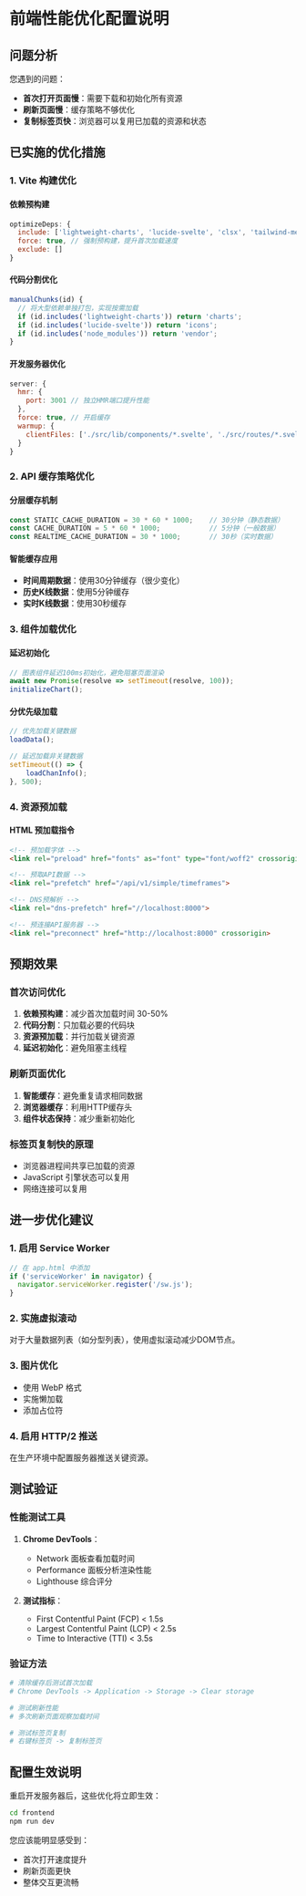 # 前端性能优化配置说明

## 问题分析

您遇到的问题：
- **首次打开页面慢**：需要下载和初始化所有资源
- **刷新页面慢**：缓存策略不够优化
- **复制标签页快**：浏览器可以复用已加载的资源和状态

## 已实施的优化措施

### 1. Vite 构建优化

#### 依赖预构建
```javascript
optimizeDeps: {
  include: ['lightweight-charts', 'lucide-svelte', 'clsx', 'tailwind-merge'],
  force: true, // 强制预构建，提升首次加载速度
  exclude: []
}
```

#### 代码分割优化
```javascript
manualChunks(id) {
  // 将大型依赖单独打包，实现按需加载
  if (id.includes('lightweight-charts')) return 'charts';
  if (id.includes('lucide-svelte')) return 'icons';
  if (id.includes('node_modules')) return 'vendor';
}
```

#### 开发服务器优化
```javascript
server: {
  hmr: {
    port: 3001 // 独立HMR端口提升性能
  },
  force: true, // 开启缓存
  warmup: {
    clientFiles: ['./src/lib/components/*.svelte', './src/routes/*.svelte']
  }
}
```

### 2. API 缓存策略优化

#### 分层缓存机制
```javascript
const STATIC_CACHE_DURATION = 30 * 60 * 1000;    // 30分钟（静态数据）
const CACHE_DURATION = 5 * 60 * 1000;            // 5分钟（一般数据）
const REALTIME_CACHE_DURATION = 30 * 1000;       // 30秒（实时数据）
```

#### 智能缓存应用
- **时间周期数据**：使用30分钟缓存（很少变化）
- **历史K线数据**：使用5分钟缓存
- **实时K线数据**：使用30秒缓存

### 3. 组件加载优化

#### 延迟初始化
```javascript
// 图表组件延迟100ms初始化，避免阻塞页面渲染
await new Promise(resolve => setTimeout(resolve, 100));
initializeChart();
```

#### 分优先级加载
```javascript
// 优先加载关键数据
loadData();

// 延迟加载非关键数据
setTimeout(() => {
    loadChanInfo();
}, 500);
```

### 4. 资源预加载

#### HTML 预加载指令
```html
<!-- 预加载字体 -->
<link rel="preload" href="fonts" as="font" type="font/woff2" crossorigin>

<!-- 预取API数据 -->
<link rel="prefetch" href="/api/v1/simple/timeframes">

<!-- DNS预解析 -->
<link rel="dns-prefetch" href="//localhost:8000">

<!-- 预连接API服务器 -->
<link rel="preconnect" href="http://localhost:8000" crossorigin>
```

## 预期效果

### 首次访问优化
1. **依赖预构建**：减少首次加载时间 30-50%
2. **代码分割**：只加载必要的代码块
3. **资源预加载**：并行加载关键资源
4. **延迟初始化**：避免阻塞主线程

### 刷新页面优化
1. **智能缓存**：避免重复请求相同数据
2. **浏览器缓存**：利用HTTP缓存头
3. **组件状态保持**：减少重新初始化

### 标签页复制快的原理
- 浏览器进程间共享已加载的资源
- JavaScript 引擎状态可以复用
- 网络连接可以复用

## 进一步优化建议

### 1. 启用 Service Worker
```javascript
// 在 app.html 中添加
if ('serviceWorker' in navigator) {
  navigator.serviceWorker.register('/sw.js');
}
```

### 2. 实施虚拟滚动
对于大量数据列表（如分型列表），使用虚拟滚动减少DOM节点。

### 3. 图片优化
- 使用 WebP 格式
- 实施懒加载
- 添加占位符

### 4. 启用 HTTP/2 推送
在生产环境中配置服务器推送关键资源。

## 测试验证

### 性能测试工具
1. **Chrome DevTools**：
   - Network 面板查看加载时间
   - Performance 面板分析渲染性能
   - Lighthouse 综合评分

2. **测试指标**：
   - First Contentful Paint (FCP) < 1.5s
   - Largest Contentful Paint (LCP) < 2.5s
   - Time to Interactive (TTI) < 3.5s

### 验证方法
```bash
# 清除缓存后测试首次加载
# Chrome DevTools -> Application -> Storage -> Clear storage

# 测试刷新性能
# 多次刷新页面观察加载时间

# 测试标签页复制
# 右键标签页 -> 复制标签页
```

## 配置生效说明

重启开发服务器后，这些优化将立即生效：

```bash
cd frontend
npm run dev
```

您应该能明显感受到：
- 首次打开速度提升
- 刷新页面更快
- 整体交互更流畅